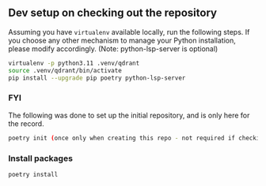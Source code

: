 ## Dev setup on checking out the repository

Assuming you have `virtualenv` available locally, run the following steps. If you choose any other mechanism to manage your Python installation, please modify accordingly.
(Note: python-lsp-server is optional)

```bash
virtualenv -p python3.11 .venv/qdrant
source .venv/qdrant/bin/activate
pip install --upgrade pip poetry python-lsp-server
```

### FYI
The following was done to set up the initial repository, and is only here for the record.
```bash
poetry init (once only when creating this repo - not required if checking out the repository)
```

### Install packages
```bash
poetry install
```
